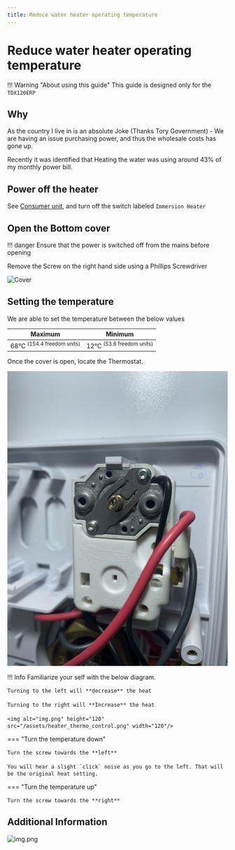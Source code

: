 ```yaml
---
title: Reduce water heater operating temperature
---
```


# Reduce water heater operating temperature

!!! Warning "About using this guide"
    This guide is designed only for the `TDX120ERP`

## Why

As the country I live in is an absolute Joke (Thanks Tory Government) - We are having an issue purchasing power, and thus
the wholesale costs has gone up.

Recently it was identified that Heating the water was using around 43% of my monthly power bill.

## Power off the heater

See [Consumer unit](../cu/consumer-unit.md), and turn off the switch labeled `Immersion Heater`

## Open the Bottom cover

!!! danger
    Ensure that the power is switched off from the mains before opening


Remove the Screw on the right hand side using a Phillips Screwdriver


<img alt="Cover" height="200" src="/assets/heater_cover.jpeg" width="200"/>

## Setting the temperature

We are able to set the temperature between the below values

| Maximum                               | Minimum                              |
|---------------------------------------|--------------------------------------|
| 68°C <sup>(154.4 freedom units)</sup> | 12°C <sup>(53.6 freedom units)</sup> |

Once the cover is open, locate the Thermostat. 

![Thermo](../../assets/heater_thermo.jpeg)

!!! Info
    Familiarize your self with the below diagram.
 
    Turning to the left will **decrease** the heat

    Turning to the right will **Increase** the heat

    <img alt="img.png" height="120" src="/assets/heater_thermo_control.png" width="120"/>


=== "Turn the temperature down"

    Turn the screw towards the **left**
    
    You will hear a slight `click` noise as you go to the left. That will be the original heat setting.

=== "Turn the temperature up"

    Turn the screw towards the **right**


## Additional Information

<img alt="img.png" height="500" src="/assets/heater_details.png" width="300"/>